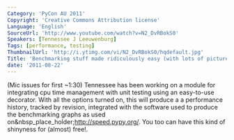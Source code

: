 ```yaml
---
Category: 'PyCon AU 2011'
Copyright: 'Creative Commons Attribution license'
Language: 'English'
SourceUrl: 'http://www.youtube.com/watch?v=N2_DvRBokS0'
Speakers: [Tennessee J Leeuwenburg]
Tags: [performance, testing]
ThumbnailUrl: 'http://i.ytimg.com/vi/N2_DvRBokS0/hqdefault.jpg'
Title: 'Benchmarking stuff made ridiculously easy (with lots of pictures)'
date: '2011-08-22'
---
```

(Mic issues for first ~1:30) Tennessee has been working on a module for
integrating cpu time management with unit testing using an easy-to-use
decorator. With all the options turned on, this will produce a a performance
history, tracked by revision, integrated with the software used to produce the
benchmarking graphs as used on&nbsp_place_holder;http://speed.pypy.org/. You
too can have this kind of shinyness for (almost) free!.


